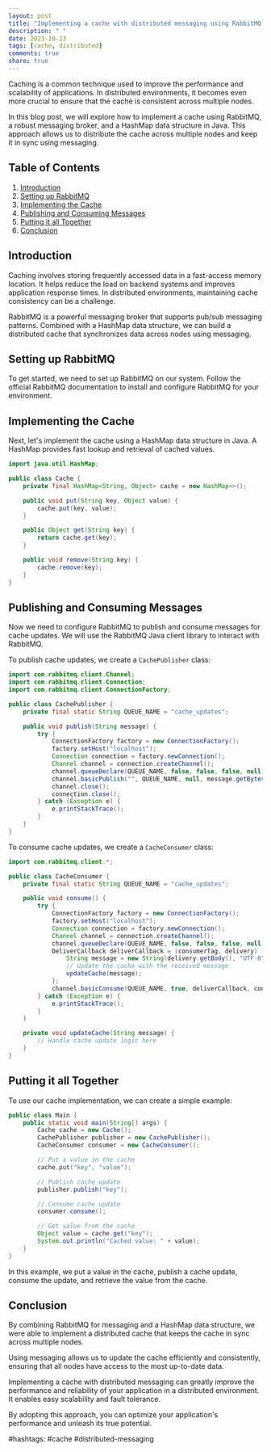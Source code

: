 ```yaml
---
layout: post
title: "Implementing a cache with distributed messaging using RabbitMQ and HashMap in Java"
description: " "
date: 2023-10-23
tags: [cache, distributed]
comments: true
share: true
---
```


Caching is a common technique used to improve the performance and scalability of applications. In distributed environments, it becomes even more crucial to ensure that the cache is consistent across multiple nodes.

In this blog post, we will explore how to implement a cache using RabbitMQ, a robust messaging broker, and a HashMap data structure in Java. This approach allows us to distribute the cache across multiple nodes and keep it in sync using messaging.

## Table of Contents
1. [Introduction](#introduction)
2. [Setting up RabbitMQ](#setting-up-rabbitmq)
3. [Implementing the Cache](#implementing-the-cache)
4. [Publishing and Consuming Messages](#publishing-and-consuming-messages)
5. [Putting it all Together](#putting-it-all-together)
6. [Conclusion](#conclusion)

## Introduction

Caching involves storing frequently accessed data in a fast-access memory location. It helps reduce the load on backend systems and improves application response times. In distributed environments, maintaining cache consistency can be a challenge. 

RabbitMQ is a powerful messaging broker that supports pub/sub messaging patterns. Combined with a HashMap data structure, we can build a distributed cache that synchronizes data across nodes using messaging.

## Setting up RabbitMQ

To get started, we need to set up RabbitMQ on our system. Follow the official RabbitMQ documentation to install and configure RabbitMQ for your environment.

## Implementing the Cache

Next, let's implement the cache using a HashMap data structure in Java. A HashMap provides fast lookup and retrieval of cached values.

```java
import java.util.HashMap;

public class Cache {
    private final HashMap<String, Object> cache = new HashMap<>();

    public void put(String key, Object value) {
        cache.put(key, value);
    }

    public Object get(String key) {
        return cache.get(key);
    }

    public void remove(String key) {
        cache.remove(key);
    }
}
```

## Publishing and Consuming Messages

Now we need to configure RabbitMQ to publish and consume messages for cache updates. We will use the RabbitMQ Java client library to interact with RabbitMQ.

To publish cache updates, we create a `CachePublisher` class:

```java
import com.rabbitmq.client.Channel;
import com.rabbitmq.client.Connection;
import com.rabbitmq.client.ConnectionFactory;

public class CachePublisher {
    private final static String QUEUE_NAME = "cache_updates";

    public void publish(String message) {
        try {
            ConnectionFactory factory = new ConnectionFactory();
            factory.setHost("localhost");
            Connection connection = factory.newConnection();
            Channel channel = connection.createChannel();
            channel.queueDeclare(QUEUE_NAME, false, false, false, null);
            channel.basicPublish("", QUEUE_NAME, null, message.getBytes());
            channel.close();
            connection.close();
        } catch (Exception e) {
            e.printStackTrace();
        }
    }
}
```

To consume cache updates, we create a `CacheConsumer` class:

```java
import com.rabbitmq.client.*;

public class CacheConsumer {
    private final static String QUEUE_NAME = "cache_updates";

    public void consume() {
        try {
            ConnectionFactory factory = new ConnectionFactory();
            factory.setHost("localhost");
            Connection connection = factory.newConnection();
            Channel channel = connection.createChannel();
            channel.queueDeclare(QUEUE_NAME, false, false, false, null);
            DeliverCallback deliverCallback = (consumerTag, delivery) -> {
                String message = new String(delivery.getBody(), "UTF-8");
                // Update the cache with the received message
                updateCache(message);
            };
            channel.basicConsume(QUEUE_NAME, true, deliverCallback, consumerTag -> {});
        } catch (Exception e) {
            e.printStackTrace();
        }
    }

    private void updateCache(String message) {
        // Handle cache update logic here
    }
}
```

## Putting it all Together

To use our cache implementation, we can create a simple example:

```java
public class Main {
    public static void main(String[] args) {
        Cache cache = new Cache();
        CachePublisher publisher = new CachePublisher();
        CacheConsumer consumer = new CacheConsumer();

        // Put a value in the cache
        cache.put("key", "value");

        // Publish cache update
        publisher.publish("key");

        // Consume cache update
        consumer.consume();

        // Get value from the cache
        Object value = cache.get("key");
        System.out.println("Cached value: " + value);
    }
}
```

In this example, we put a value in the cache, publish a cache update, consume the update, and retrieve the value from the cache.

## Conclusion

By combining RabbitMQ for messaging and a HashMap data structure, we were able to implement a distributed cache that keeps the cache in sync across multiple nodes.

Using messaging allows us to update the cache efficiently and consistently, ensuring that all nodes have access to the most up-to-date data.

Implementing a cache with distributed messaging can greatly improve the performance and reliability of your application in a distributed environment. It enables easy scalability and fault tolerance.

By adopting this approach, you can optimize your application's performance and unleash its true potential.

#hashtags: #cache #distributed-messaging